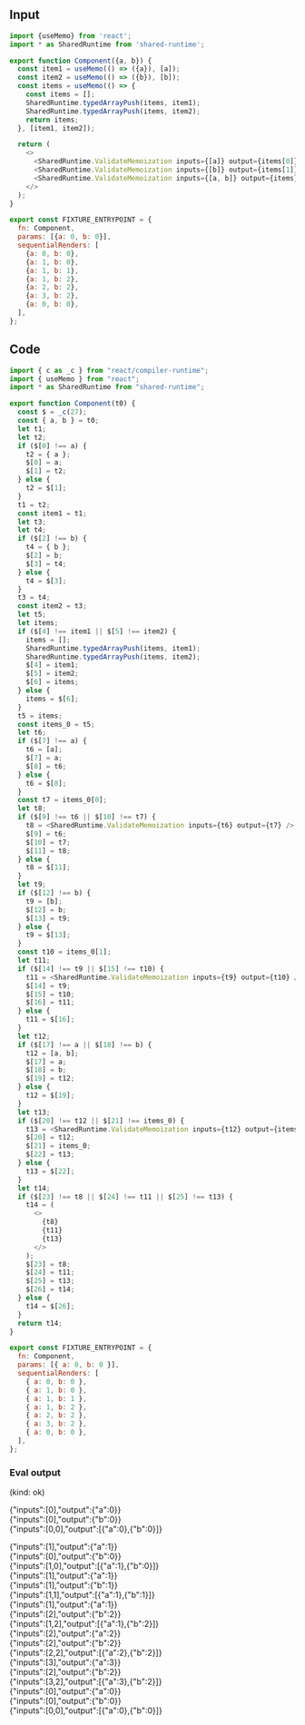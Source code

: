 
## Input

```javascript
import {useMemo} from 'react';
import * as SharedRuntime from 'shared-runtime';

export function Component({a, b}) {
  const item1 = useMemo(() => ({a}), [a]);
  const item2 = useMemo(() => ({b}), [b]);
  const items = useMemo(() => {
    const items = [];
    SharedRuntime.typedArrayPush(items, item1);
    SharedRuntime.typedArrayPush(items, item2);
    return items;
  }, [item1, item2]);

  return (
    <>
      <SharedRuntime.ValidateMemoization inputs={[a]} output={items[0]} />
      <SharedRuntime.ValidateMemoization inputs={[b]} output={items[1]} />
      <SharedRuntime.ValidateMemoization inputs={[a, b]} output={items} />
    </>
  );
}

export const FIXTURE_ENTRYPOINT = {
  fn: Component,
  params: [{a: 0, b: 0}],
  sequentialRenders: [
    {a: 0, b: 0},
    {a: 1, b: 0},
    {a: 1, b: 1},
    {a: 1, b: 2},
    {a: 2, b: 2},
    {a: 3, b: 2},
    {a: 0, b: 0},
  ],
};

```

## Code

```javascript
import { c as _c } from "react/compiler-runtime";
import { useMemo } from "react";
import * as SharedRuntime from "shared-runtime";

export function Component(t0) {
  const $ = _c(27);
  const { a, b } = t0;
  let t1;
  let t2;
  if ($[0] !== a) {
    t2 = { a };
    $[0] = a;
    $[1] = t2;
  } else {
    t2 = $[1];
  }
  t1 = t2;
  const item1 = t1;
  let t3;
  let t4;
  if ($[2] !== b) {
    t4 = { b };
    $[2] = b;
    $[3] = t4;
  } else {
    t4 = $[3];
  }
  t3 = t4;
  const item2 = t3;
  let t5;
  let items;
  if ($[4] !== item1 || $[5] !== item2) {
    items = [];
    SharedRuntime.typedArrayPush(items, item1);
    SharedRuntime.typedArrayPush(items, item2);
    $[4] = item1;
    $[5] = item2;
    $[6] = items;
  } else {
    items = $[6];
  }
  t5 = items;
  const items_0 = t5;
  let t6;
  if ($[7] !== a) {
    t6 = [a];
    $[7] = a;
    $[8] = t6;
  } else {
    t6 = $[8];
  }
  const t7 = items_0[0];
  let t8;
  if ($[9] !== t6 || $[10] !== t7) {
    t8 = <SharedRuntime.ValidateMemoization inputs={t6} output={t7} />;
    $[9] = t6;
    $[10] = t7;
    $[11] = t8;
  } else {
    t8 = $[11];
  }
  let t9;
  if ($[12] !== b) {
    t9 = [b];
    $[12] = b;
    $[13] = t9;
  } else {
    t9 = $[13];
  }
  const t10 = items_0[1];
  let t11;
  if ($[14] !== t9 || $[15] !== t10) {
    t11 = <SharedRuntime.ValidateMemoization inputs={t9} output={t10} />;
    $[14] = t9;
    $[15] = t10;
    $[16] = t11;
  } else {
    t11 = $[16];
  }
  let t12;
  if ($[17] !== a || $[18] !== b) {
    t12 = [a, b];
    $[17] = a;
    $[18] = b;
    $[19] = t12;
  } else {
    t12 = $[19];
  }
  let t13;
  if ($[20] !== t12 || $[21] !== items_0) {
    t13 = <SharedRuntime.ValidateMemoization inputs={t12} output={items_0} />;
    $[20] = t12;
    $[21] = items_0;
    $[22] = t13;
  } else {
    t13 = $[22];
  }
  let t14;
  if ($[23] !== t8 || $[24] !== t11 || $[25] !== t13) {
    t14 = (
      <>
        {t8}
        {t11}
        {t13}
      </>
    );
    $[23] = t8;
    $[24] = t11;
    $[25] = t13;
    $[26] = t14;
  } else {
    t14 = $[26];
  }
  return t14;
}

export const FIXTURE_ENTRYPOINT = {
  fn: Component,
  params: [{ a: 0, b: 0 }],
  sequentialRenders: [
    { a: 0, b: 0 },
    { a: 1, b: 0 },
    { a: 1, b: 1 },
    { a: 1, b: 2 },
    { a: 2, b: 2 },
    { a: 3, b: 2 },
    { a: 0, b: 0 },
  ],
};

```
      
### Eval output
(kind: ok) <div>{"inputs":[0],"output":{"a":0}}</div><div>{"inputs":[0],"output":{"b":0}}</div><div>{"inputs":[0,0],"output":[{"a":0},{"b":0}]}</div>
<div>{"inputs":[1],"output":{"a":1}}</div><div>{"inputs":[0],"output":{"b":0}}</div><div>{"inputs":[1,0],"output":[{"a":1},{"b":0}]}</div>
<div>{"inputs":[1],"output":{"a":1}}</div><div>{"inputs":[1],"output":{"b":1}}</div><div>{"inputs":[1,1],"output":[{"a":1},{"b":1}]}</div>
<div>{"inputs":[1],"output":{"a":1}}</div><div>{"inputs":[2],"output":{"b":2}}</div><div>{"inputs":[1,2],"output":[{"a":1},{"b":2}]}</div>
<div>{"inputs":[2],"output":{"a":2}}</div><div>{"inputs":[2],"output":{"b":2}}</div><div>{"inputs":[2,2],"output":[{"a":2},{"b":2}]}</div>
<div>{"inputs":[3],"output":{"a":3}}</div><div>{"inputs":[2],"output":{"b":2}}</div><div>{"inputs":[3,2],"output":[{"a":3},{"b":2}]}</div>
<div>{"inputs":[0],"output":{"a":0}}</div><div>{"inputs":[0],"output":{"b":0}}</div><div>{"inputs":[0,0],"output":[{"a":0},{"b":0}]}</div>